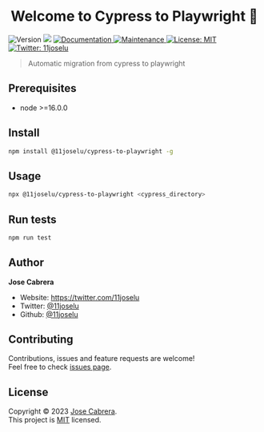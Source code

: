 <h1 align="center">Welcome to Cypress to Playwright 👋</h1>
<p>
  <img alt="Version" src="https://img.shields.io/badge/version-0.0.1-blue.svg?cacheSeconds=2592000" />
  <img src="https://img.shields.io/badge/node-%3E%3D16.0.0-blue.svg" />
  <a href="https://github.com/11joselu/cypress-to-playwright#readme" target="_blank">
    <img alt="Documentation" src="https://img.shields.io/badge/documentation-yes-brightgreen.svg" />
  </a>
  <a href="https://github.com/11joselu/cypress-to-playwright/graphs/commit-activity" target="_blank">
    <img alt="Maintenance" src="https://img.shields.io/badge/Maintained%3F-yes-green.svg" />
  </a>
  <a href="https://github.com/11joselu/cypress-to-playwright/blob/master/LICENSE" target="_blank">
    <img alt="License: MIT" src="https://img.shields.io/github/license/11joselu/Cypress to Playwright" />
  </a>
  <a href="https://twitter.com/11joselu" target="_blank">
    <img alt="Twitter: 11joselu" src="https://img.shields.io/twitter/follow/11joselu.svg?style=social" />
  </a>
</p>

> Automatic migration from cypress to playwright

## Prerequisites

- node >=16.0.0

## Install

```sh
npm install @11joselu/cypress-to-playwright -g
```

## Usage

```sh
npx @11joselu/cypress-to-playwright <cypress_directory>
```

## Run tests

```sh
npm run test
```

## Author

**Jose Cabrera**

* Website: https://twitter.com/11joselu
* Twitter: [@11joselu](https://twitter.com/11joselu)
* Github: [@11joselu](https://github.com/11joselu)

## Contributing

Contributions, issues and feature requests are welcome!<br />Feel free to check [issues page](https://github.com/11joselu/cypress-to-playwright/issues).



##  License

Copyright © 2023 [Jose Cabrera](https://github.com/11joselu).<br />
This project is [MIT](https://github.com/11joselu/cypress-to-playwright/blob/master/LICENSE) licensed.
